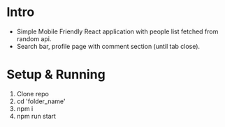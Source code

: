 # Intro

- Simple Mobile Friendly React application with people list fetched from random api.
- Search bar, profile page with comment section (until tab close).

# Setup & Running

1. Clone repo
2. cd 'folder_name'
3. npm i
4. npm run start
